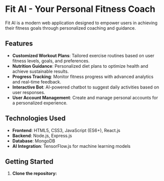 # Fit AI - Your Personal Fitness Coach

Fit AI is a modern web application designed to empower users in achieving their fitness goals through personalized coaching and guidance.

## Features

- **Customized Workout Plans**: Tailored exercise routines based on user fitness levels, goals, and preferences.
- **Nutrition Guidance**: Personalized diet plans to optimize health and achieve sustainable results.
- **Progress Tracking**: Monitor fitness progress with advanced analytics and real-time feedback.
- **Interactive Bot**: AI-powered chatbot to suggest daily activities based on user responses.
- **User Account Management**: Create and manage personal accounts for a personalized experience.

## Technologies Used

- **Frontend**: HTML5, CSS3, JavaScript (ES6+), React.js
- **Backend**: Node.js, Express.js
- **Database**: MongoDB
- **AI Integration**: TensorFlow.js for machine learning models

## Getting Started

1. **Clone the repository:**
